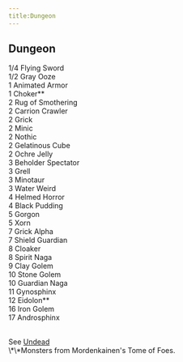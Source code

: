 ```yaml
---
title:Dungeon
---
```


## Dungeon

1/4 Flying Sword<br/>
1/2 Gray Ooze<br/>
1 Animated Armor<br/>
1 Choker\*\*<br/>
2 Rug of Smothering<br/>
2 Carrion Crawler<br/>
2 Grick<br/>
2 Minic<br/>
2 Nothic<br/>
2 Gelatinous Cube<br/>
2 Ochre Jelly<br/>
3 Beholder Spectator<br/>
3 Grell<br/>
3 Minotaur<br/>
3 Water Weird<br/>
4 Helmed Horror<br/>
4 Black Pudding<br/>
5 Gorgon<br/>
5 Xorn<br/>
7 Grick Alpha<br/>
7 Shield Guardian<br/>
8 Cloaker<br/>
8 Spirit Naga<br/>
9 Clay Golem<br/>
10 Stone Golem<br/>
10 Guardian Naga<br/>
11 Gynosphinx<br/>
12 Eidolon\*\*<br/>
16 Iron Golem<br/>
17 Androsphinx<br/>

<br/>
See <a href="/dnd/monsters/undead">Undead</a>

<br/>
\*\*Monsters from Mordenkainen's Tome of Foes.
